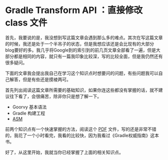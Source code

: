 # Gradle Transform API ：直接修改 class 文件

首先，我要说的是，我没想到写这篇文章会遇到那么多的难点。其次在写这篇文章的时候，我还是处于一个半吊子的状态，但是我想应该还是会比现有的大部分blog要好的多。我几乎将Google到的索引到的前几页文章全部看了一遍，但是大部分都是相同的内容，就只有一篇我印象比较深，写的比较全面，但是我仍然还有很多疑问。

下面的文章我会提出我自己在学习这个知识点时想要问的问题，有些问题我可以自己解答，但是有些还是摸棱两可。

首先列出阅读这篇文章所需要的基础知识，如果你连这些都没有掌握的话，就不建议往下看了，会很痛苦，除非你只是想了解一下。

- Goorvy 基本语法
- Gradle 构建工程
- [ASM](https://my.oschina.net/ta8210?tab=newest&catalogId=388001)

前两个知识点有一个快速掌握的方法，阅读这个 [PDF](http://wiki.jikexueyuan.com/project/deep-android-gradle/) 文件，写的还是非常不错的，我花了一个小时看完，我看的比较快，因为我看过《Gradle权威指南》这本书。

好了，从这里开始，我就当你已经掌握了上面的相关知识点。
